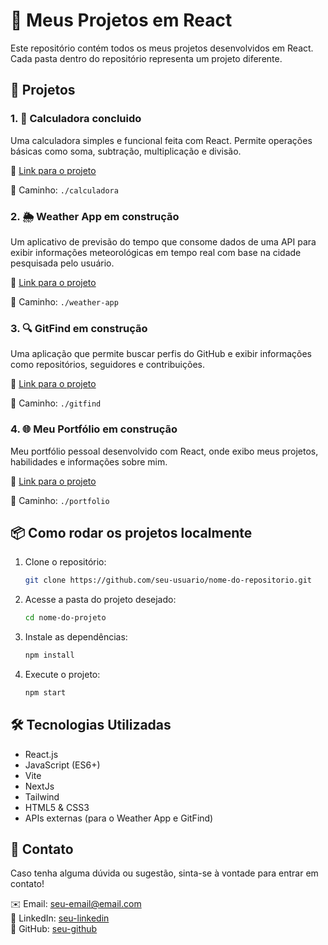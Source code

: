 # 📌 Meus Projetos em React

Este repositório contém todos os meus projetos desenvolvidos em React. Cada pasta dentro do repositório representa um projeto diferente.

## 🚀 Projetos

### 1. 📱 Calculadora concluido
Uma calculadora simples e funcional feita com React. Permite operações básicas como soma, subtração, multiplicação e divisão.

🔗 [Link para o projeto](#) 

📂 Caminho: `./calculadora`

### 2. 🌦️ Weather App em construção
Um aplicativo de previsão do tempo que consome dados de uma API para exibir informações meteorológicas em tempo real com base na cidade pesquisada pelo usuário.

🔗 [Link para o projeto](#)

📂 Caminho: `./weather-app`

### 3. 🔍 GitFind em construção
Uma aplicação que permite buscar perfis do GitHub e exibir informações como repositórios, seguidores e contribuições.

🔗 [Link para o projeto](#)

📂 Caminho: `./gitfind`

### 4. 🌐 Meu Portfólio em construção
Meu portfólio pessoal desenvolvido com React, onde exibo meus projetos, habilidades e informações sobre mim.

🔗 [Link para o projeto](#)

📂 Caminho: `./portfolio`

## 📦 Como rodar os projetos localmente

1. Clone o repositório:
   ```bash
   git clone https://github.com/seu-usuario/nome-do-repositorio.git
   ```

2. Acesse a pasta do projeto desejado:
   ```bash
   cd nome-do-projeto
   ```

3. Instale as dependências:
   ```bash
   npm install
   ```

4. Execute o projeto:
   ```bash
   npm start
   ```

## 🛠️ Tecnologias Utilizadas
- React.js
- JavaScript (ES6+)
- Vite
- NextJs
- Tailwind
- HTML5 & CSS3
- APIs externas (para o Weather App e GitFind)

## 📌 Contato
Caso tenha alguma dúvida ou sugestão, sinta-se à vontade para entrar em contato!

✉️ Email: [seu-email@email.com](mailto:evesilva.contato@email.com)  
🔗 LinkedIn: [seu-linkedin](https://linkedin.com/in/maria-evellyn-da-silva-e-silva-738631226/)  
🐙 GitHub: [seu-github](https://github.com/EveeSilvaa)

